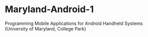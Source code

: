 Maryland-Android-1
==================

Programming Mobile Applications for Android Handheld Systems (University of Maryland, College Park)
